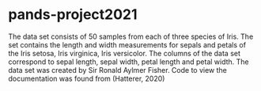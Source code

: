 # pands-project2021

The data set consists of 50 samples from each of three species of Iris. The set contains the length and width measurements for sepals and petals of the Iris setosa, Iris virginica, Iris versicolor. The columns of the data set correspond to sepal length, sepal width, petal length and petal width. The data set was created by Sir Ronald Aylmer Fisher. 
Code to view the documentation was found from (Hatterer, 2020)




